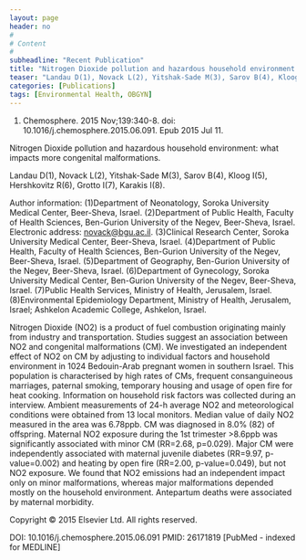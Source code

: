 ```yaml
---
layout: page
header: no
#
# Content
#
subheadline: "Recent Publication"
title: "Nitrogen Dioxide pollution and hazardous household environment: what impacts more congenital malformations."
teaser: "Landau D(1), Novack L(2), Yitshak-Sade M(3), Sarov B(4), Kloog I(5), Hershkovitz R(6), Grotto I(7), Karakis I(8)."
categories: [Publications]
tags: [Environmental Health, OBGYN]
---
```

1. Chemosphere. 2015 Nov;139:340-8. doi: 10.1016/j.chemosphere.2015.06.091. Epub
2015 Jul 11.

Nitrogen Dioxide pollution and hazardous household environment: what impacts more
congenital malformations.

Landau D(1), Novack L(2), Yitshak-Sade M(3), Sarov B(4), Kloog I(5), Hershkovitz 
R(6), Grotto I(7), Karakis I(8).

Author information: 
(1)Department of Neonatology, Soroka University Medical Center, Beer-Sheva,
Israel. (2)Department of Public Health, Faculty of Health Sciences, Ben-Gurion
University of the Negev, Beer-Sheva, Israel. Electronic address:
novack@bgu.ac.il. (3)Clinical Research Center, Soroka University Medical Center, 
Beer-Sheva, Israel. (4)Department of Public Health, Faculty of Health Sciences,
Ben-Gurion University of the Negev, Beer-Sheva, Israel. (5)Department of
Geography, Ben-Gurion University of the Negev, Beer-Sheva, Israel. (6)Department 
of Gynecology, Soroka University Medical Center, Ben-Gurion University of the
Negev, Beer-Sheva, Israel. (7)Public Health Services, Ministry of Health,
Jerusalem, Israel. (8)Environmental Epidemiology Department, Ministry of Health, 
Jerusalem, Israel; Ashkelon Academic College, Ashkelon, Israel.

Nitrogen Dioxide (NO2) is a product of fuel combustion originating mainly from
industry and transportation. Studies suggest an association between NO2 and
congenital malformations (CM). We investigated an independent effect of NO2 on CM
by adjusting to individual factors and household environment in 1024 Bedouin-Arab
pregnant women in southern Israel. This population is characterised by high rates
of CMs, frequent consanguineous marriages, paternal smoking, temporary housing
and usage of open fire for heat cooking. Information on household risk factors
was collected during an interview. Ambient measurements of 24-h average NO2 and
meteorological conditions were obtained from 13 local monitors. Median value of
daily NO2 measured in the area was 6.78ppb. CM was diagnosed in 8.0% (82) of
offspring. Maternal NO2 exposure during the 1st trimester >8.6ppb was
significantly associated with minor CM (RR=2.68, p=0.029). Major CM were
independently associated with maternal juvenile diabetes (RR=9.97, p-value=0.002)
and heating by open fire (RR=2.00, p-value=0.049), but not NO2 exposure. We found
that NO2 emissions had an independent impact only on minor malformations, whereas
major malformations depended mostly on the household environment. Antepartum
deaths were associated by maternal morbidity.

Copyright © 2015 Elsevier Ltd. All rights reserved.

DOI: 10.1016/j.chemosphere.2015.06.091 
PMID: 26171819  [PubMed - indexed for MEDLINE]
